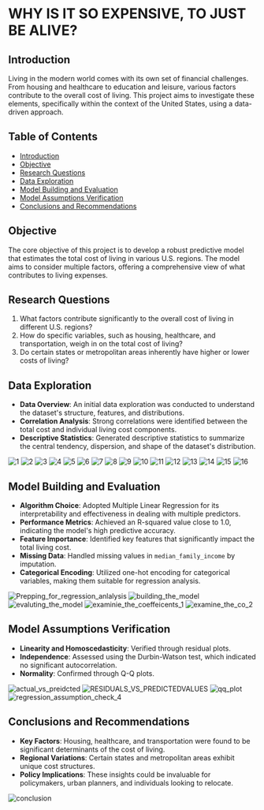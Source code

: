 # WHY IS IT SO EXPENSIVE, TO JUST BE ALIVE?

## Introduction

Living in the modern world comes with its own set of financial challenges. From housing and healthcare to education and leisure, various factors contribute to the overall cost of living. This project aims to investigate these elements, specifically within the context of the United States, using a data-driven approach.

## Table of Contents

- [Introduction](#introduction)
- [Objective](#objective)
- [Research Questions](#research-questions)
- [Data Exploration](#data-exploration)
- [Model Building and Evaluation](#model-building-and-evaluation)
- [Model Assumptions Verification](#model-assumptions-verification)
- [Conclusions and Recommendations](#conclusions-and-recommendations)

## Objective

The core objective of this project is to develop a robust predictive model that estimates the total cost of living in various U.S. regions. The model aims to consider multiple factors, offering a comprehensive view of what contributes to living expenses.

## Research Questions

1. What factors contribute significantly to the overall cost of living in different U.S. regions?
2. How do specific variables, such as housing, healthcare, and transportation, weigh in on the total cost of living?
3. Do certain states or metropolitan areas inherently have higher or lower costs of living?

## Data Exploration

- **Data Overview**: An initial data exploration was conducted to understand the dataset's structure, features, and distributions.
- **Correlation Analysis**: Strong correlations were identified between the total cost and individual living cost components.
- **Descriptive Statistics**: Generated descriptive statistics to summarize the central tendency, dispersion, and shape of the dataset's distribution.


![1](https://github.com/axhoang/living_costs_regression_project/assets/117322132/3de59e09-42f8-4e1b-ab37-ad3dc1189ce0)
![2](https://github.com/axhoang/living_costs_regression_project/assets/117322132/15b7b03b-df76-41a8-b039-3c699506f929)
![3](https://github.com/axhoang/living_costs_regression_project/assets/117322132/2c22e4d4-7e34-4665-b37c-9a03eba8f0c4)
![4](https://github.com/axhoang/living_costs_regression_project/assets/117322132/2991fb86-0d75-4e4c-8097-b12a23825c34)
![5](https://github.com/axhoang/living_costs_regression_project/assets/117322132/141d418d-3922-45cf-9c21-672d06e3819a)
![6](https://github.com/axhoang/living_costs_regression_project/assets/117322132/c0cd10ac-babe-434f-8dd9-2ca8ddf2d7d8)
![7](https://github.com/axhoang/living_costs_regression_project/assets/117322132/7d5f4797-f1a7-4355-b1a5-ae70acd35331)
![8](https://github.com/axhoang/living_costs_regression_project/assets/117322132/56d13ea4-9a6d-4395-8c7b-72d8c7c0b184)
![9](https://github.com/axhoang/living_costs_regression_project/assets/117322132/34e4bdd4-af46-42e1-9490-473cadb5c1f9)
![10](https://github.com/axhoang/living_costs_regression_project/assets/117322132/99f22558-4958-4c75-8b43-fd3c0b325a93)
![11](https://github.com/axhoang/living_costs_regression_project/assets/117322132/4c3fe405-0f29-4662-b644-e59a7cf0d35d)
![12](https://github.com/axhoang/living_costs_regression_project/assets/117322132/53c091d0-cb8f-4904-9cad-5f59b85bf425)
![13](https://github.com/axhoang/living_costs_regression_project/assets/117322132/1a919d25-102b-476b-b62d-87c81e6dcb2b)
![14](https://github.com/axhoang/living_costs_regression_project/assets/117322132/ed5c3d1b-1214-467d-b742-dbc75f04f0d1)
![15](https://github.com/axhoang/living_costs_regression_project/assets/117322132/b3f03c67-4365-4e96-9770-138a1c1005d4)
![16](https://github.com/axhoang/living_costs_regression_project/assets/117322132/a514989a-002b-4bb5-bcc7-6157525fde50)



## Model Building and Evaluation

- **Algorithm Choice**: Adopted Multiple Linear Regression for its interpretability and effectiveness in dealing with multiple predictors.
- **Performance Metrics**: Achieved an R-squared value close to 1.0, indicating the model's high predictive accuracy.
- **Feature Importance**: Identified key features that significantly impact the total living cost.
- **Missing Data**: Handled missing values in `median_family_income` by imputation.
- **Categorical Encoding**: Utilized one-hot encoding for categorical variables, making them suitable for regression analysis.

![Prepping_for_regression_anlalysis](https://github.com/axhoang/living_costs_regression_project/assets/117322132/92145cd5-b568-4ece-ab73-4ad2e7f2841d)
![building_the_model](https://github.com/axhoang/living_costs_regression_project/assets/117322132/e1e492a4-759b-44c1-a24c-6ba8dd16c000)
![evaluting_the_model](https://github.com/axhoang/living_costs_regression_project/assets/117322132/c9af2383-8b67-46c3-954a-0098e871c1bc)
![examinie_the_coeffeicents_1](https://github.com/axhoang/living_costs_regression_project/assets/117322132/2ce4878c-25e2-4150-aec7-783e78a9d12a)
![examine_the_co_2](https://github.com/axhoang/living_costs_regression_project/assets/117322132/cb2f3bfb-e8e7-41ba-ae57-cc1525a2ff49)


## Model Assumptions Verification

- **Linearity and Homoscedasticity**: Verified through residual plots.
- **Independence**: Assessed using the Durbin-Watson test, which indicated no significant autocorrelation.
- **Normality**: Confirmed through Q-Q plots.

![actual_vs_preidcted](https://github.com/axhoang/living_costs_regression_project/assets/117322132/0ccff218-7ec9-43c8-817a-79bd3eaf220b)
![RESIDUALS_VS_PREDICTEDVALUES](https://github.com/axhoang/living_costs_regression_project/assets/117322132/681ca414-fdcf-47d8-9e22-488f2f2472b6)
![qq_plot](https://github.com/axhoang/living_costs_regression_project/assets/117322132/0daf15af-c06f-493c-bc0f-e5b9fc69dfaf)
![regression_assumption_check_4](https://github.com/axhoang/living_costs_regression_project/assets/117322132/7232c975-9808-4cc2-9bbe-bbc237ef4236)

## Conclusions and Recommendations

- **Key Factors**: Housing, healthcare, and transportation were found to be significant determinants of the cost of living.
- **Regional Variations**: Certain states and metropolitan areas exhibit unique cost structures.
- **Policy Implications**: These insights could be invaluable for policymakers, urban planners, and individuals looking to relocate.

![conclusion](https://github.com/axhoang/living_costs_regression_project/assets/117322132/cd817dd0-07b0-4b2d-bb09-a67eafe5176d)
